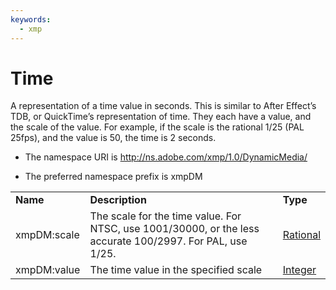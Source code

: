 ```yaml
---
keywords:
  - xmp
---
```


# Time

A representation of a time value in seconds. This is similar to After Effect’s TDB, or QuickTime’s representation of time. They each have a value, and the scale of the value. For example, if the scale is the rational 1/25 (PAL 25fps), and the value is 50, the time is 2 seconds.

- The namespace URI is http://ns.adobe.com/xmp/1.0/DynamicMedia/

- The preferred namespace prefix is xmpDM

|    |           |    |
|----|-----------|----|
|**Name**|**Description**|**Type**|
|xmpDM:scale|The scale for the time value. For NTSC, use 1001/30000, or the less accurate 100/2997. For PAL, use 1/25.|[Rational](./CoreProperties.md#rational)|
|xmpDM:value|The time value in the specified scale  |[Integer](./CoreProperties.md#integer)|
